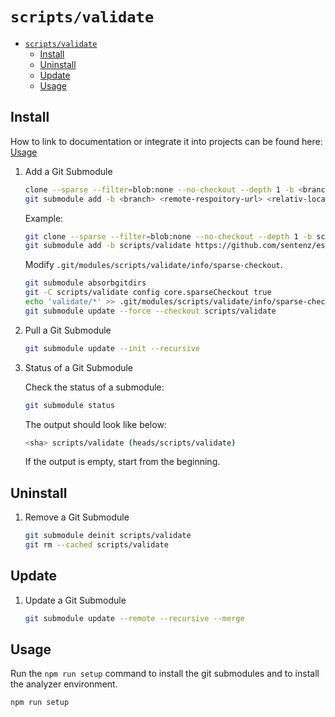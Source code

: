 # `scripts/validate`

- [`scripts/validate`](#scriptsvalidate)
  - [Install](#install)
  - [Uninstall](#uninstall)
  - [Update](#update)
  - [Usage](#usage)

## Install

How to link to documentation or integrate it into projects can be found here: [Usage](https://dev.azure.com/SMCEMEA/DE-PCD-General/_git/DE-PCD-General?path=/&version=GBmain&_a=contents&anchor=usage)

1. Add a Git Submodule

   ```bash
   clone --sparse --filter=blob:none --no-checkout --depth 1 -b <branch> <remote-respoitory-url> <relativ-local-folder-path>
   git submodule add -b <branch> <remote-respoitory-url> <relativ-local-folder-path>
   ```

   Example:

   ```bash
   git clone --sparse --filter=blob:none --no-checkout --depth 1 -b scripts/validate https://github.com/sentenz/essay.git scripts/validate
   git submodule add -b scripts/validate https://github.com/sentenz/essay.git scripts/validate
   ```

   Modify `.git/modules/scripts/validate/info/sparse-checkout`.

   ```bash
   git submodule absorbgitdirs
   git -C scripts/validate config core.sparseCheckout true
   echo 'validate/*' >> .git/modules/scripts/validate/info/sparse-checkout
   git submodule update --force --checkout scripts/validate
   ```

2. Pull a Git Submodule

   ```bash
   git submodule update --init --recursive
   ```

3. Status of a Git Submodule

   Check the status of a submodule:

   ```bash
   git submodule status
   ```

   The output should look like below:

   ```bash
   <sha> scripts/validate (heads/scripts/validate)
   ```

   If the output is empty, start from the beginning.

## Uninstall

1. Remove a Git Submodule

   ```bash
   git submodule deinit scripts/validate
   git rm --cached scripts/validate
   ```

## Update

1. Update a Git Submodule

   ```bash
   git submodule update --remote --recursive --merge
   ```

## Usage

Run the `npm run setup` command to install the git submodules and to install the analyzer environment.

```bash
npm run setup
```
